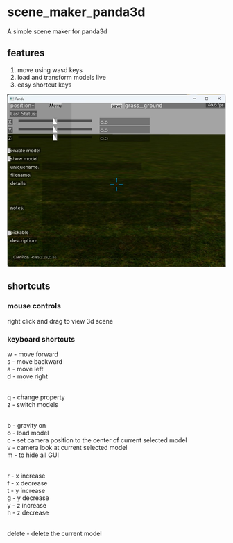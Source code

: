 # scene_maker_panda3d
A simple scene maker for panda3d

## features
1. move using wasd keys
2. load and transform models live
3. easy shortcut keys

![Screenshot of window](Screenshot.jpg)

## shortcuts

### mouse controls
right click and drag to view 3d scene

### keyboard shortcuts

w - move forward <br/>
s - move backward <br/>
a - move left <br/>
d - move right <br/> <br/>

q - change property <br/>
z - switch models <br/> <br/>

b - gravity on <br/>
o - load model <br/>
c - set camera position to the center of current selected model <br/>
v - camera look at current selected model <br/>
m - to hide all GUI <br/> <br/>

r - x increase <br/>
f - x decrease <br/>
t - y increase <br/>
g - y decrease <br/>
y - z increase <br/>
h - z decrease <br/> <br/>

delete - delete the current model <br/>


